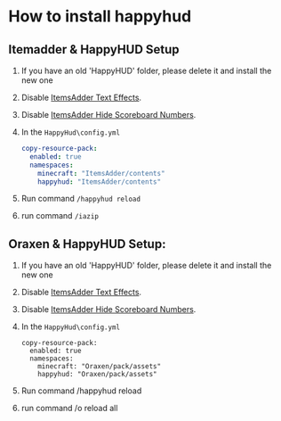 # How to install happyhud



## Itemadder & HappyHUD Setup

1. If you have an old 'HappyHUD' folder, please delete it and install the new one
2. Disable [ItemsAdder Text Effects](https://itemsadder.devs.beer/plugin-usage/text-effects-1.17+).
3. Disable [ItemsAdder Hide Scoreboard Numbers](https://itemsadder.devs.beer/plugin-usage/scoreboard/hide-scoreboard-numbers-1.17+).
4.  In the `HappyHud\config.yml`

    ```yaml
    copy-resource-pack:
      enabled: true
      namespaces:
        minecraft: "ItemsAdder/contents"
        happyhud: "ItemsAdder/contents"
    ```


5. Run command `/happyhud reload`
6. run command `/iazip`

## Oraxen & HappyHUD Setup:

1. If you have an old 'HappyHUD' folder, please delete it and install the new one
2. Disable [ItemsAdder Text Effects](https://itemsadder.devs.beer/plugin-usage/text-effects-1.17+).
3. Disable [ItemsAdder Hide Scoreboard Numbers](https://itemsadder.devs.beer/plugin-usage/scoreboard/hide-scoreboard-numbers-1.17+).
4.  In the `HappyHud\config.yml`

    ```
    copy-resource-pack:
      enabled: true
      namespaces:
        minecraft: "Oraxen/pack/assets"
        happyhud: "Oraxen/pack/assets"
    ```


5. Run command /happyhud reload
6. run command /o reload all
